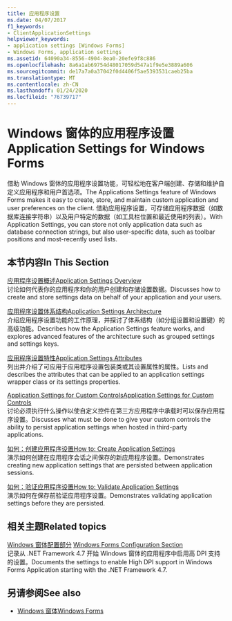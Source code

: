 ```yaml
---
title: 应用程序设置
ms.date: 04/07/2017
f1_keywords:
- ClientApplicationSettings
helpviewer_keywords:
- application settings [Windows Forms]
- Windows Forms, application settings
ms.assetid: 64090a34-8556-4904-8ea0-20efe9f8c886
ms.openlocfilehash: 8a6a1ab69754d48017059d547a1f9e5e3889a606
ms.sourcegitcommit: de17a7a0a37042f0d4406f5ae5393531caeb25ba
ms.translationtype: MT
ms.contentlocale: zh-CN
ms.lasthandoff: 01/24/2020
ms.locfileid: "76739717"
---
```

# <a name="application-settings-for-windows-forms"></a><span data-ttu-id="c3f38-102">Windows 窗体的应用程序设置</span><span class="sxs-lookup"><span data-stu-id="c3f38-102">Application Settings for Windows Forms</span></span>
<span data-ttu-id="c3f38-103">借助 Windows 窗体的应用程序设置功能，可轻松地在客户端创建、存储和维护自定义应用程序和用户首选项。</span><span class="sxs-lookup"><span data-stu-id="c3f38-103">The Applications Settings feature of Windows Forms makes it easy to create, store, and maintain custom application and user preferences on the client.</span></span> <span data-ttu-id="c3f38-104">借助应用程序设置，可存储应用程序数据（如数据库连接字符串）以及用户特定的数据（如工具栏位置和最近使用的列表）。</span><span class="sxs-lookup"><span data-stu-id="c3f38-104">With Application Settings, you can store not only application data such as database connection strings, but also user-specific data, such as toolbar positions and most-recently used lists.</span></span>  
  
## <a name="in-this-section"></a><span data-ttu-id="c3f38-105">本节内容</span><span class="sxs-lookup"><span data-stu-id="c3f38-105">In This Section</span></span>  
 [<span data-ttu-id="c3f38-106">应用程序设置概述</span><span class="sxs-lookup"><span data-stu-id="c3f38-106">Application Settings Overview</span></span>](application-settings-overview.md)  
 <span data-ttu-id="c3f38-107">讨论如何代表你的应用程序和你的用户创建和存储设置数据。</span><span class="sxs-lookup"><span data-stu-id="c3f38-107">Discusses how to create and store settings data on behalf of your application and your users.</span></span>  
  
 [<span data-ttu-id="c3f38-108">应用程序设置体系结构</span><span class="sxs-lookup"><span data-stu-id="c3f38-108">Application Settings Architecture</span></span>](application-settings-architecture.md)  
 <span data-ttu-id="c3f38-109">介绍应用程序设置功能的工作原理，并探讨了体系结构（如分组设置和设置键）的高级功能。</span><span class="sxs-lookup"><span data-stu-id="c3f38-109">Describes how the Application Settings feature works, and explores advanced features of the architecture such as grouped settings and settings keys.</span></span>  
  
 [<span data-ttu-id="c3f38-110">应用程序设置特性</span><span class="sxs-lookup"><span data-stu-id="c3f38-110">Application Settings Attributes</span></span>](application-settings-attributes.md)  
 <span data-ttu-id="c3f38-111">列出并介绍了可应用于应用程序设置包装类或其设置属性的属性。</span><span class="sxs-lookup"><span data-stu-id="c3f38-111">Lists and describes the attributes that can be applied to an application settings wrapper class or its settings properties.</span></span>  
  
 [<span data-ttu-id="c3f38-112">Application Settings for Custom Controls</span><span class="sxs-lookup"><span data-stu-id="c3f38-112">Application Settings for Custom Controls</span></span>](application-settings-for-custom-controls.md)  
 <span data-ttu-id="c3f38-113">讨论必须执行什么操作以使自定义控件在第三方应用程序中承载时可以保存应用程序设置。</span><span class="sxs-lookup"><span data-stu-id="c3f38-113">Discusses what must be done to give your custom controls the ability to persist application settings when hosted in third-party applications.</span></span>  
  
 [<span data-ttu-id="c3f38-114">如何：创建应用程序设置</span><span class="sxs-lookup"><span data-stu-id="c3f38-114">How to: Create Application Settings</span></span>](how-to-create-application-settings.md)  
 <span data-ttu-id="c3f38-115">演示如何创建在应用程序会话之间保存的新应用程序设置。</span><span class="sxs-lookup"><span data-stu-id="c3f38-115">Demonstrates creating new application settings that are persisted between application sessions.</span></span>  
  
 [<span data-ttu-id="c3f38-116">如何：验证应用程序设置</span><span class="sxs-lookup"><span data-stu-id="c3f38-116">How to: Validate Application Settings</span></span>](how-to-validate-application-settings.md)  
 <span data-ttu-id="c3f38-117">演示如何在保存前验证应用程序设置。</span><span class="sxs-lookup"><span data-stu-id="c3f38-117">Demonstrates validating application settings before they are persisted.</span></span>  
  
## <a name="related-topics"></a><span data-ttu-id="c3f38-118">相关主题</span><span class="sxs-lookup"><span data-stu-id="c3f38-118">Related topics</span></span>

<span data-ttu-id="c3f38-119">[Windows 窗体配置部分](../../configure-apps/file-schema/winforms/index.md)  </span><span class="sxs-lookup"><span data-stu-id="c3f38-119">[Windows Forms Configuration Section](../../configure-apps/file-schema/winforms/index.md)  </span></span>  
<span data-ttu-id="c3f38-120">记录从 .NET Framework 4.7 开始 Windows 窗体的应用程序中启用高 DPI 支持的设置。</span><span class="sxs-lookup"><span data-stu-id="c3f38-120">Documents the settings to enable High DPI support in Windows Forms Application starting with the .NET Framework 4.7.</span></span>

## <a name="see-also"></a><span data-ttu-id="c3f38-121">另请参阅</span><span class="sxs-lookup"><span data-stu-id="c3f38-121">See also</span></span>

- [<span data-ttu-id="c3f38-122">Windows 窗体</span><span class="sxs-lookup"><span data-stu-id="c3f38-122">Windows Forms</span></span>](../index.md)
